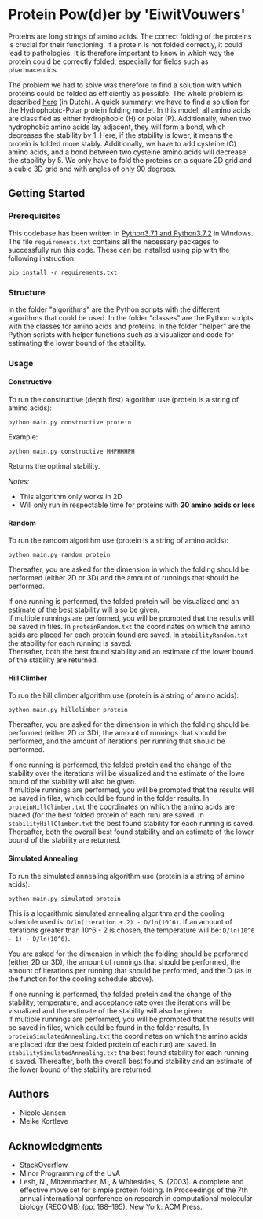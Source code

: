 # Protein Pow(d)er by 'EiwitVouwers'
Proteins are long strings of amino acids. The correct folding of the proteins is crucial for their functioning. If a protein is not folded correctly, it could lead to pathologies. It is therefore important to know in which way the protein could be correctly folded, especially for fields such as pharmaceutics.

The problem we had to solve was therefore to find a solution with which proteins could be folded as efficiently as possible. The whole problem is described [here][1] (in Dutch). A quick summary: we have to find a solution for the Hydrophobic-Polar protein folding model. In this model, all amino acids are classified as either hydrophobic (H) or polar (P). Additionally, when two hydrophobic amino acids lay adjacent, they will form a bond, which decreases the stability by 1. Here, if the stability is lower, it means the protein is folded more stably. Additionally, we have to add cysteine (C) amino acids, and a bond between two cysteine amino acids will decrease the stability by 5. We only have to fold the proteins on a square 2D grid and a cubic 3D grid and with angles of only 90 degrees.

[1]: https://heuristieken.nl/wiki/index.php?title=Protein_Pow(d)er

## Getting Started

### Prerequisites
This codebase has been written in [Python3.7.1 and Python3.7.2](https://www.python.org/downloads/) in Windows. The file ```requirements.txt``` contains all the necessary packages to successfully run this code. These can be installed using pip with the following instruction:

```
pip install -r requirements.txt
```

### Structure
In the folder "algorithms" are the Python scripts with the different algorithms that could be used. In the folder "classes" are the Python scripts with the classes for amino acids and proteins. In the folder "helper" are the Python scripts with helper functions such as a visualizer and code for estimating the lower bound of the stability.

### Usage
#### Constructive
To run the constructive (depth first) algorithm use (protein is a string of amino acids):

```
python main.py constructive protein
```
Example:
```
python main.py constructive HHPHHHPH
```
Returns the optimal stability.

<i>Notes:</i>
* This algorithm only works in 2D
* Will only run in respectable time for proteins with <b>20 amino acids or less</b>


#### Random
To run the random algorithm use (protein is a string of amino acids):
```
python main.py random protein
```
Thereafter, you are asked for the dimension in which the folding should be performed (either 2D or 3D) and the amount of runnings that should be performed.

If one running is performed, the folded protein will be visualized and an estimate of the best stability will also be given.</br>
If multiple runnings are performed, you will be prompted that the results will be saved in files. In ```proteinRandom.txt``` the coordinates on which the amino acids are placed for each protein found are saved. In ```stabilityRandom.txt``` the stability for each running is saved.</br> Thereafter, both the best found stability and an estimate of the lower bound of the stability are returned.


#### Hill Climber
To run the hill climber algorithm use (protein is a string of amino acids):
```
python main.py hillclimber protein
```
Thereafter, you are asked for the dimension in which the folding should be performed (either 2D or 3D), the amount of runnings that should be performed, and the amount of iterations per running that should be performed.

If one running is performed, the folded protein and the change of the stability over the iterations will be visualized and the estimate of the lowe bound of the stability will also be given.</br>
If multiple runnings are performed, you will be prompted that the results will be saved in files, which could be found in the folder results. In ```proteinHillClimber.txt``` the coordinates on which the amino acids are placed (for the best folded protein of each run) are saved. In ```stabilityHillClimber.txt``` the best found stability for each running is saved. Thereafter, both the overall best found stability and an estimate of the lower bound of the stability are returned.

#### Simulated Annealing
To run the simulated annealing algorithm use (protein is a string of amino acids):
```
python main.py simulated protein
```
This is a logarithmic simulated annealing algorithm and the cooling schedule used is: ```D/ln(iteration + 2) - D/ln(10^6)```. If an amount of iterations greater than 10^6 - 2 is chosen, the temperature will be: ```D/ln(10^6 - 1) - D/ln(10^6)```.

You are asked for the dimension in which the folding should be performed (either 2D or 3D), the amount of runnings that should be performed, the amount of iterations per running that should be performed, and the D (as in the function for the cooling schedule above).

If one running is performed, the folded protein and the change of the stability, temperature, and acceptance rate over the iterations will be visualized and the estimate of the stability will also be given.</br>
If multiple runnings are performed, you will be prompted that the results will be saved in files, which could be found in the folder results. In ```proteinSimulatedAnnealing.txt``` the coordinates on which the amino acids are placed (for the best folded protein of each run) are saved. In ```stabilitySimulatedAnnealing.txt``` the best found stability for each running is saved. Thereafter, both the overall best found stability and an estimate of the lower bound of the stability are returned.


## Authors

* Nicole Jansen
* Meike Kortleve


## Acknowledgments

* StackOverflow
* Minor Programming of the UvA
* Lesh, N., Mitzenmacher, M., & Whitesides, S. (2003). A complete and effective move set for simple protein folding. In Proceedings of the 7th annual international conference on research in computational molecular biology (RECOMB) (pp. 188–195). New York: ACM Press.
